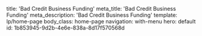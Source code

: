 title: 'Bad Credit Business Funding'
meta_title: 'Bad Credit Business Funding'
meta_description: 'Bad Credit Business Funding'
template: lp/home-page
body_class: home-page
navigation: with-menu
hero: default
id: 1b853945-9d2b-4e6e-838a-8d17f570568d
